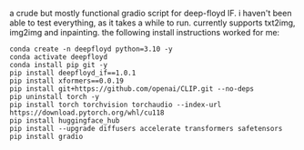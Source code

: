 a crude but mostly functional gradio script for deep-floyd IF.
i haven't been able to test everything, as it takes a while to run.
currently supports txt2img, img2img and inpainting.
the following install instructions worked for me:
```
conda create -n deepfloyd python=3.10 -y
conda activate deepfloyd
conda install pip git -y
pip install deepfloyd_if==1.0.1
pip install xformers==0.0.19
pip install git+https://github.com/openai/CLIP.git --no-deps
pip uninstall torch -y
pip install torch torchvision torchaudio --index-url https://download.pytorch.org/whl/cu118
pip install huggingface_hub
pip install --upgrade diffusers accelerate transformers safetensors
pip install gradio
```